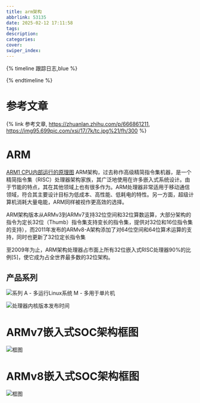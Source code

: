 ```yaml
---
title: arm架构
abbrlink: 53135
date: 2025-02-12 17:11:58
tags:
description:
categories:
cover:
swiper_index:
---
```


{% timeline 跟踪日志,blue %}

<!-- timeline 2024/**/** -->

<!-- endtimeline -->

<!-- timeline 2024/**/** -->

<!-- endtimeline -->


<!-- timeline 2024/**/** -->

<!-- endtimeline -->

{% endtimeline %}


# 参考文章
{% link 参考文章, https://zhuanlan.zhihu.com/p/666861211, https://img95.699pic.com/xsj/17/7k/tc.jpg%21/fh/300 %} 

# ARM
[ARM1 CPU内部运行的原理图](http://visual6502.org/sim/varm/armgl.html)
ARM架构，过去称作高级精简指令集机器，是一个精简指令集（RISC）处理器架构家族，其广泛地使用在许多嵌入式系统设计。由于节能的特点，其在其他领域上也有很多作为。ARM处理器非常适用于移动通信领域，符合其主要设计目标为低成本、高性能、低耗电的特性。另一方面，超级计算机消耗大量电能，ARM同样被视作更高效的选择。

ARM架构版本从ARMv3到ARMv7支持32位空间和32位算数运算，大部分架构的指令为定长32位（Thumb）指令集支持变长的指令集，提供对32位和16位指令集的支持），而2011年发布的ARMv8-A架构添加了对64位空间和64位算术运算的支持，同时也更新了32位定长指令集

至2009年为止，ARM架构处理器占市面上所有32位嵌入式RISC处理器90%的比例[5]，使它成为占全世界最多数的32位架构。

## 产品系列
![系列](https://image.aruoshui.fun/i/2025/02/12/z0rbp2-0.webp)
A - 多运行Linux系统
M - 多用于单片机

![处理器内核版本发布时间](https://image.aruoshui.fun/i/2025/02/12/skc2a0-0.webp)

# ARMv7嵌入式SOC架构框图

![框图](https://image.aruoshui.fun/i/2025/02/12/snbg3v-0.webp)

# ARMv8嵌入式SOC架构框图
![框图](https://image.aruoshui.fun/i/2025/02/12/srnp05-0.webp)